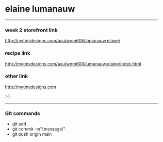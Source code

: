 # elaine lumanauw
---

### week 2 storefront link
http://mytinydesigns.com/aau/wnm608/lumanauw.elaine/

### recipe link
http://mytinydesigns.com/aau/wnm608/lumanauw.elaine/index.html

### other link
http://mytinydesigns.com

:-)

---
### Git commands
- git add .
- git commit -m"[message]"
- git push origin main

